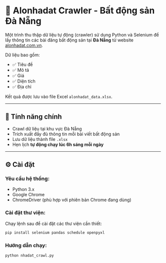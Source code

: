 # 🏡 Alonhadat Crawler - Bất động sản Đà Nẵng

Một trình thu thập dữ liệu tự động (crawler) sử dụng Python và Selenium để lấy thông tin các bài đăng bất động sản tại **Đà Nẵng** từ website [alonhadat.com.vn](https://alonhadat.com.vn).

Dữ liệu bao gồm:
- ✅ Tiêu đề
- ✅ Mô tả
- ✅ Giá
- ✅ Diện tích
- ✅ Địa chỉ

Kết quả được lưu vào file Excel `alonhadat_data.xlsx`.

---

## 🚀 Tính năng chính

- Crawl dữ liệu tại khu vực Đà Nẵng
- Trích xuất đầy đủ thông tin mỗi bài viết bất động sản
- Lưu dữ liệu thành file `.xlsx`
- Hẹn lịch **tự động chạy lúc 6h sáng mỗi ngày**

---

## ⚙️ Cài đặt

### Yêu cầu hệ thống:

- Python 3.x 
- Google Chrome
- ChromeDriver (phù hợp với phiên bản Chrome đang dùng)

### Cài đặt thư viện:

Chạy lệnh sau để cài đặt các thư viện cần thiết:

```bash
pip install selenium pandas schedule openpyxl

```

### Hướng dẫn chạy:

```bash
python nhadat_crawl.py
```
